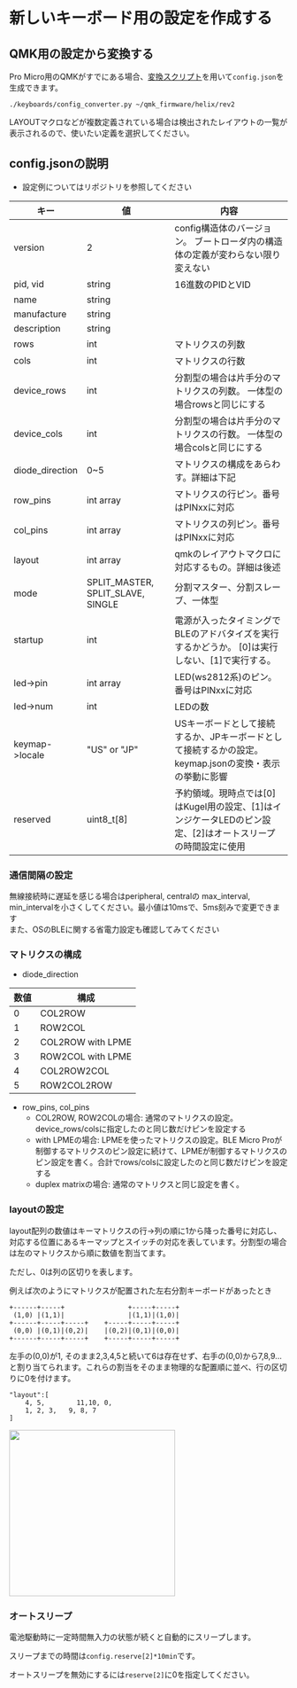 # 新しいキーボード用の設定を作成する

## QMK用の設定から変換する

Pro Micro用のQMKがすでにある場合、[変換スクリプト](https://github.com/sekigon-gonnoc/BLE-Micro-Pro/blob/master/AboutDefaultFirmware/keyboards/config_converter.py)を用いて`config.json`を生成できます。

```
./keyboards/config_converter.py ~/qmk_firmware/helix/rev2
```

LAYOUTマクロなどが複数定義されている場合は検出されたレイアウトの一覧が表示されるので、使いたい定義を選択してください。

## config.jsonの説明

- 設定例についてはリポジトリを参照してください

|キー|値|内容|
|---|---|---|
|version|2|config構造体のバージョン。 ブートローダ内の構造体の定義が変わらない限り変えない|
|pid, vid|string|16進数のPIDとVID|
|name|string||
|manufacture|string||
|description|string||
|rows|int|マトリクスの列数|
|cols|int|マトリクスの行数|
|device_rows|int|分割型の場合は片手分のマトリクスの列数。 一体型の場合rowsと同じにする|
|device_cols|int|分割型の場合は片手分のマトリクスの行数。 一体型の場合colsと同じにする|
|diode_direction|0~5|マトリクスの構成をあらわす。詳細は下記|
|row_pins|int array|マトリクスの行ピン。番号はPINxxに対応|
|col_pins|int array|マトリクスの列ピン。番号はPINxxに対応|
|layout|int array|qmkのレイアウトマクロに対応するもの。詳細は後述|
|mode|SPLIT_MASTER, SPLIT_SLAVE, SINGLE|分割マスター、分割スレーブ、一体型|
|startup|int|電源が入ったタイミングでBLEのアドバタイズを実行するかどうか。 [0]は実行しない、[1]で実行する。|
|led->pin|int array|LED(ws2812系)のピン。番号はPINxxに対応|
|led->num|int|LEDの数|
|keymap->locale|"US" or "JP"|USキーボードとして接続するか、JPキーボードとして接続するかの設定。keymap.jsonの変換・表示の挙動に影響|
|reserved|uint8_t[8]|予約領域。現時点では[0]はKugel用の設定、[1]はインジケータLEDのピン設定、[2]はオートスリープの時間設定に使用|

### 通信間隔の設定

無線接続時に遅延を感じる場合はperipheral, centralの max_interval, min_intervalを小さくしてください。最小値は10msで、5ms刻みで変更できます  
また、OSのBLEに関する省電力設定も確認してみてください

### マトリクスの構成

- diode_direction
 
|数値|構成
|---|---
|0|COL2ROW
|1|ROW2COL
|2|COL2ROW with LPME
|3|ROW2COL with LPME
|4|COL2ROW2COL
|5|ROW2COL2ROW

- row_pins, col_pins
  -  COL2ROW, ROW2COLの場合: 通常のマトリクスの設定。device_rows/colsに指定したのと同じ数だけピンを設定する
  -  with LPMEの場合: LPMEを使ったマトリクスの設定。BLE Micro Proが制御するマトリクスのピン設定に続けて、LPMEが制御するマトリクスのピン設定を書く。合計でrows/colsに設定したのと同じ数だけピンを設定する
  -  duplex matrixの場合: 通常のマトリクスと同じ設定を書く。

### layoutの設定

layout配列の数値はキーマトリクスの行->列の順に1から降った番号に対応し、対応する位置にあるキーマップとスイッチの対応を表しています。分割型の場合は左のマトリクスから順に数値を割当てます。

ただし、0は列の区切りを表します。

例えば次のようにマトリクスが配置された左右分割キーボードがあったとき

```
+------+-----+                +-----+-----+
 (1,0) |(1,1)|                |(1,1)|(1,0)|
+------+-----+-----+    +-----+-----+-----+
 (0,0) |(0,1)|(0,2)|    |(0,2)|(0,1)|(0,0)|
+------+-----+-----+    +-----+-----+-----+
```

左手の(0,0)が1, そのまま2,3,4,5と続いて6は存在せず、右手の(0,0)から7,8,9...と割り当てられます。これらの割当をそのまま物理的な配置順に並べ、行の区切りに0を付けます。

```
"layout":[
    4, 5,        11,10, 0,
    1, 2, 3,   9, 8, 7
]
```

<img src="https://raw.githubusercontent.com/sekigon-gonnoc/BLE-Micro-Pro/master/pin%20assign.jpg" width=300px/>


### オートスリープ

電池駆動時に一定時間無入力の状態が続くと自動的にスリープします。

スリープまでの時間は`config.reserve[2]*10min`です。

オートスリープを無効にするには`reserve[2]`に0を指定してください。
